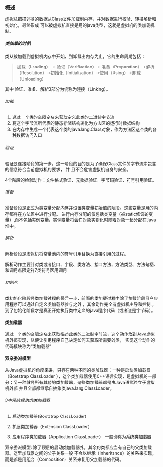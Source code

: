 ### 概述
虚拟机把描述类的数据从Class文件加载到内存，并对数据进行校验、转换解析和初始化，最终形成
可以被虚拟机直接是用的java类型，这就是虚拟机的类加载机制。

##### 类加载的时机
类从被加载到虚拟机内存中开始，到卸载出内存为止，它的生命周期包括：
> 加载（Loading） -> 验证（Verification）->
> 准备（Preparation）->解析（Resolution）->初始化（Initialization）->使用（Using）->卸载（Unloading）

其中 验证、准备、解析3部分为统称为连接（Linking）。

###### 加载
1. 通过一个类的全限定名来获取定义此类的二进制字节流
2. 将这个字节流所代表的静态存储结构转化为方法区的运行时数据结构
3. 在内存中生成一个代表这个类的java.lang.Class对象，作为方法区这个类的各种数据访问入口
###### 验证
验证是连接阶段的第一步，这一阶段的目的是为了确保Class文件的字节流中包含的信息符合当前虚拟机的要求，
并 且不会危害虚拟机自身的安全。 

4个阶段的检验动作：文件格式验证、元数据验证、字节码验证、符号引用验证。

###### 准备
准备阶段是正式为类变量分配内存并设置类变量初始值的阶段。这些变量是用的内存都将在方法区中进行分配。
进行内存分配的仅包括类变量（被static修饰的变量）,而不包括实例变量，实例变量将会在对象实例化时随着对象一起分配在Java堆中。

###### 解析
解析阶段是虚拟机将常量池内的符号引用替换为直接引用的过程。

解析动作主要针对类或者接口、字段、类方法、接口方法、方法类型、方法句柄、和调用点限定符7类符号医用调用

###### 初始化
类初始化阶段是类加载过程的最后一步，前面的类加载过程中除了加载阶段用户应用程序可以通过自定义类加载器参与之外
，其余动作完全有虚拟机主导和控制
。到了初始化阶段才是真正开始执行类中定义的java程序代码（或者说是字节码）。


#### 类加载器
通过一个类的全限定名来获取描述此类的二进制字节流，这个动作放到Java虚拟机外部实现，以便让引用程序自己决定如何去获取所需要的类，
实现这个动作的代码模块称为“类加载器”


#### 双亲委派模型

从Java虚拟机的角度来讲，只存在两种不同的类加载器：一种是启动类加载器（Bootstrap
ClassLoader
），这个类加载器使用C++语言实现，是虚拟机的一部分；另一种就是所有其他的类加载器，这些类加载器都是由Java语言独立于虚拟机外部
并且全部都继承自抽象类java.lang.ClassLoader。

###### 3中系统提供的类加载器 
1. 启动类加载器(Bootstrap ClassLoader)

2. 扩展类加载器（Extension ClassLoader）

3. 应用程序类加载器（Application ClassLoader） 一般也称为系统类加载器


双亲委派模型: 除了顶层的启动类加载器外，其余的类都应当有自己的父类加载器。这里加载器之间的父子关系一般
不会以继承（Inheritance）的关系来实现，而是都是用组合（Composition）关系来复用父加载器的代码。